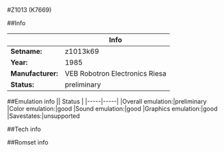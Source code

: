 #Z1013 (K7669)

##Info

||Info|
|-----|-----|
|**Setname:**|z1013k69
|**Year:**|1985
|**Manufacturer:**|VEB Robotron Electronics Riesa
|**Status:**|preliminary

##Emulation info
|| Status |
|-----|-----|
|Overall emulation:|preliminary
|Color emulation:|good
|Sound emulation:|good
|Graphics emulation:|good
|Savestates:|unsupported

##Tech info

##Romset info

<!--- START OF EDITED COMMENT DO NOT TOUCH TEXT ABOVE-->
